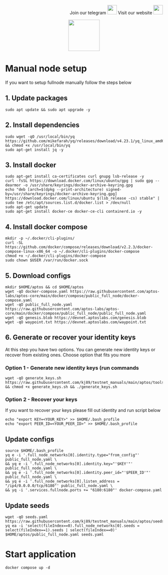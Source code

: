 <p style="font-size:14px" align="right">
Join our telegram <a href="https://t.me/kjnotes" target="_blank"><img src="https://user-images.githubusercontent.com/50621007/168689534-796f181e-3e4c-43a5-8183-9888fc92cfa7.png" width="30"/></a>
Visit our website <a href="https://kjnodes.com/" target="_blank"><img src="https://user-images.githubusercontent.com/50621007/168689709-7e537ca6-b6b8-4adc-9bd0-186ea4ea4aed.png" width="30"/></a>
</p>

<p align="center">
  <img width="100" height="auto" src="https://user-images.githubusercontent.com/50621007/165930080-4f541b46-1ae3-461c-acc9-de72d7ab93b7.png">
</p>

# Manual node  setup
If you want to setup fullnode manually follow the steps below

## 1. Update packages
```
sudo apt update && sudo apt upgrade -y
```

## 2. Install dependencies
```
sudo wget -qO /usr/local/bin/yq https://github.com/mikefarah/yq/releases/download/v4.23.1/yq_linux_amd64 && chmod +x /usr/local/bin/yq
sudo apt-get install jq -y
```

## 3. Install docker
```
sudo apt-get install ca-certificates curl gnupg lsb-release -y
curl -fsSL https://download.docker.com/linux/ubuntu/gpg | sudo gpg --dearmor -o /usr/share/keyrings/docker-archive-keyring.gpg
echo "deb [arch=$(dpkg --print-architecture) signed-by=/usr/share/keyrings/docker-archive-keyring.gpg] https://download.docker.com/linux/ubuntu $(lsb_release -cs) stable" | sudo tee /etc/apt/sources.list.d/docker.list > /dev/null
sudo apt-get update
sudo apt-get install docker-ce docker-ce-cli containerd.io -y
```

## 4. Install docker compose
```
mkdir -p ~/.docker/cli-plugins/
curl -SL https://github.com/docker/compose/releases/download/v2.2.3/docker-compose-linux-x86_64 -o ~/.docker/cli-plugins/docker-compose
chmod +x ~/.docker/cli-plugins/docker-compose
sudo chown $USER /var/run/docker.sock
```

## 5. Download configs
```
mkdir $HOME/aptos && cd $HOME/aptos
wget -qO docker-compose.yaml https://raw.githubusercontent.com/aptos-labs/aptos-core/main/docker/compose/public_full_node/docker-compose.yaml
wget -qO public_full_node.yaml https://raw.githubusercontent.com/aptos-labs/aptos-core/main/docker/compose/public_full_node/public_full_node.yaml
wget -qO genesis.blob https://devnet.aptoslabs.com/genesis.blob
wget -qO waypoint.txt https://devnet.aptoslabs.com/waypoint.txt
```

## 6. Generate or recover your identity keys
At this step you have two options. You can generate new identity keys or recover from existing ones. Choose option that fits you more

### Option 1 - Generate new identity keys (run commands 
```
wget -qO generate_keys.sh https://raw.githubusercontent.com/kj89/testnet_manuals/main/aptos/tools/generate_keys.sh && chmod +x generate_keys.sh && ./generate_keys.sh
```

### Option 2 - Recover your keys
If you want to recover your keys please fill out identity and run script below
```
echo "export KEY=<YOUR_KEY>" >> $HOME/.bash_profile
echo "export PEER_ID=<YOUR_PEER_ID>" >> $HOME/.bash_profile
```

## Update configs
```
source $HOME/.bash_profile
yq e -i '.full_node_networks[0].identity.type="from_config"' public_full_node.yaml \
&& yq e -i '.full_node_networks[0].identity.key="'$KEY'"' public_full_node.yaml \
&& yq e -i '.full_node_networks[0].identity.peer_id="'$PEER_ID'"' public_full_node.yaml \
&& yq e -i '.full_node_networks[0].listen_address = "/ip4/0.0.0.0/tcp/6180"' public_full_node.yaml \
&& yq -i '.services.fullnode.ports += "6180:6180"' docker-compose.yaml
```

## Update seeds
```
wget -qO seeds.yaml https://raw.githubusercontent.com/kj89/testnet_manuals/main/aptos/seeds.yaml
yq ea -i 'select(fileIndex==0).full_node_networks[0].seeds = select(fileIndex==1).seeds | select(fileIndex==0)' $HOME/aptos/public_full_node.yaml seeds.yaml
```

# Start application
```
docker compose up -d
```
